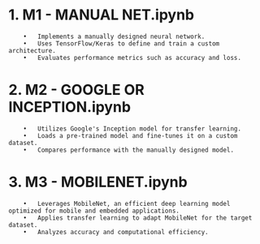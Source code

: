 # 1. M1 - MANUAL NET.ipynb
        •	Implements a manually designed neural network.
        •	Uses TensorFlow/Keras to define and train a custom architecture.
        •	Evaluates performance metrics such as accuracy and loss.
   
# 2. M2 - GOOGLE OR INCEPTION.ipynb
        •	Utilizes Google's Inception model for transfer learning.
        •	Loads a pre-trained model and fine-tunes it on a custom dataset.
        •	Compares performance with the manually designed model.
   
# 3. M3 - MOBILENET.ipynb
        •	Leverages MobileNet, an efficient deep learning model optimized for mobile and embedded applications.
        •	Applies transfer learning to adapt MobileNet for the target dataset.
        •	Analyzes accuracy and computational efficiency.
